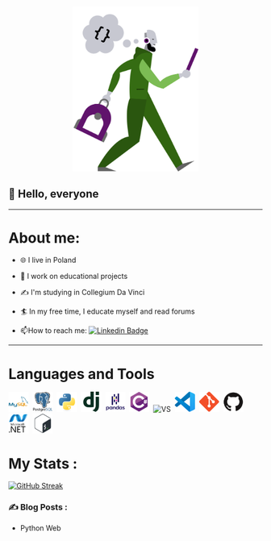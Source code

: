 
  
  
  <div align="center">
  <img src="Assets/NavyTheme-boy 1.png" width="250"/>
</div>

## :wave: Hello, everyone
  ---
  
# About me:

- :globe_with_meridians: I live in Poland

- :telescope: I work on educational projects

- :writing_hand: I'm studying in Collegium Da Vinci

- :surfer: In my free time, I educate myself and read forums

- :mailbox:How to reach me: [![Linkedin Badge](https://img.shields.io/badge/-Stanislaw-blue?style=flat&logo=Linkedin&logoColor=white)](https://www.linkedin.com/in/stanislaw-olszewski/)

---

# Languages and Tools
  <img src="https://github.com/devicons/devicon/blob/master/icons/mysql/mysql-original-wordmark.svg" title="MySQL"  alt="MySQL" width="40" height="40"/>&nbsp;
  <img src="https://github.com/devicons/devicon/blob/master/icons/postgresql/postgresql-original-wordmark.svg" title="PgQL"  alt="PgSQL" width="40" height="40"/>&nbsp;
  <img src="https://github.com/devicons/devicon/blob/master/icons/python/python-original.svg" title="Python" alt="Python" width="40" height="40"/>&nbsp;
  <img src="https://github.com/devicons/devicon/blob/master/icons/django/django-plain.svg" title="Dj" alt="Dj" width="40" height="40"/>&nbsp;
  <img src="https://github.com/devicons/devicon/blob/master/icons/pandas/pandas-original-wordmark.svg" title="Pandas" alt="Pandas" width="40" height="40"/>&nbsp;
  <img src="https://github.com/devicons/devicon/blob/master/icons/csharp/csharp-original.svg" title="Csharp" alt="Scharp" width="40" height="40"/>&nbsp;
  <img src="https://github.com/devicons/devicon/blob/master/icons/visualstudio/visualstudio-plain.svg.svg" title="VS" alt="VS" width="40" height="40"/>&nbsp;
  <img src="https://github.com/devicons/devicon/blob/master/icons/vscode/vscode-original.svg" title="VsCode" alt="VsCode" width="40" height="40"/>&nbsp;
  <img src="https://github.com/devicons/devicon/blob/master/icons/git/git-original.svg" title="Git" alt="Git" width="40" height="40"/>&nbsp;
  <img src="https://github.com/devicons/devicon/blob/master/icons/github/github-original.svg" title="Github" alt="Github" width="40" height="40"/>&nbsp;
  <img src="https://github.com/devicons/devicon/blob/master/icons/dot-net/dot-net-original-wordmark.svg" title="dotNet" alt="DotNet" width="40" height="40"/>&nbsp;
  <img src="https://github.com/devicons/devicon/blob/master/icons/bash/bash-original.svg" title="Bash" alt="Bash" width="40" height="40"/>&nbsp;
  
</div>

# My Stats :

[![GitHub Streak](https://github-readme-streak-stats.herokuapp.com?user=vilka13&theme=dark&hide_border=true&mode=weekly)](https://git.io/streak-stats)


### :writing_hand: Blog Posts :
- Python Web


<img src="https://komarev.com/ghpvc/?username=vilka13-username&style=flat-square&color=blue" alt=""/>

